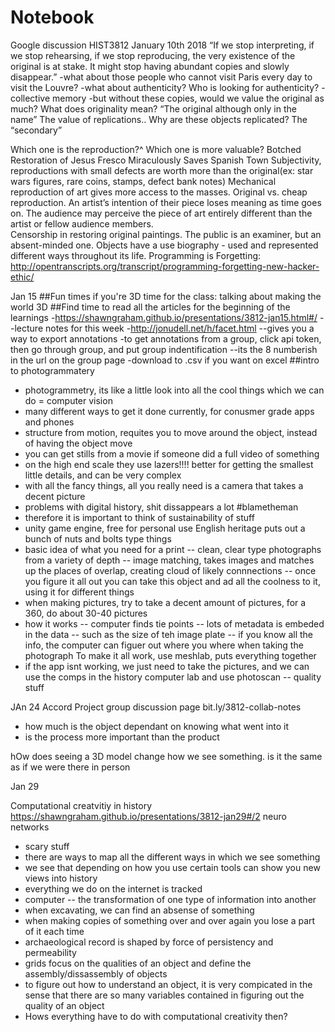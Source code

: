 # Notebook

 Google discussion
 HIST3812
January 10th 2018
“If we stop interpreting, if we stop rehearsing, if we stop reproducing, the very existence of the original is at stake. It might stop having abundant copies and slowly disappear.” 
-what about those people who cannot visit Paris every day to visit the Louvre?
-what about authenticity? Who is looking for authenticity?
-collective memory
-but without these copies, would we value the original as much?
What does originality mean?
“The original although only in the name”
The value of replications..
Why are these objects replicated? 
 The “secondary”

 
Which one is the reproduction?^
Which one is more valuable?
Botched Restoration of Jesus Fresco Miraculously Saves Spanish Town
Subjectivity, reproductions with small defects are worth more than the original(ex: star wars figures, rare coins, stamps, defect bank notes)
Mechanical reproduction of art gives more access to the masses. Original vs. cheap reproduction. An artist’s intention of their piece loses meaning as time goes on. The audience may perceive the piece of art entirely different than the artist or fellow audience members.  
Censorship in restoring original paintings. 
 The public is an examiner, but an absent-minded one.
Objects have a use biography - used and represented different ways throughout its life. 
Programming is Forgetting: 
http://opentranscripts.org/transcript/programming-forgetting-new-hacker-ethic/

Jan 15
##Fun times if you're 3D
time for the class: talking about making the world 3D
##Find time to read all the articles for the beginning of the learnings
-https://shawngraham.github.io/presentations/3812-jan15.html#/
--lecture notes for this week
-http://jonudell.net/h/facet.html
--gives you a way to export annotations
-to get annotations from a group, click api token, then go through group, and put group indentification
--its the 8 numberish in the url on the group page
-download to .csv if you want on excel
##intro to photogrammatery
- photogrammetry, its like a little look into all the cool things which we can do = computer vision
- many different ways to get it done currently, for conusmer grade apps and phones
- structure from motion, requites you to move around the object, instead of having the object move
- you can get stills from a movie if someone did a full video of something
- on the high end scale they use lazers!!!! better for getting the smallest little details, and can be very complex
- with all the fancy things, all you really need is a camera that takes a decent picture
- problems with digital history, shit dissappears a lot #blametheman
- therefore it is important to think of sustainability of stuff
- unity game engine, free for personal use
English heritage puts out a bunch of nuts and bolts type things
- basic idea of what you need for a print
-- clean, clear type photographs from a variety of depth
-- image matching, takes images and matches up the places of overlap, creating cloud of likely connnections
-- once you figure it all out you can take this object and ad all the coolness to it, using it for different things
- when making pictures, try to take a decent amount of pictures, for a 360, do about 30-40 pictures
- how it works
-- computer finds tie points
-- lots of metadata is embeded in the data
-- such as the size of teh image plate
-- if you know all the info, the computer can figuer out where you where when taking the photograph
To make it all work, use meshlab, puts everything together
- if the app isnt working, we just need to take the pictures, and we can use the comps in the history computer lab and use photoscan
-- quality stuff

JAn 24
Accord Project    group discussion page bit.ly/3812-collab-notes
 - how much is the object dependant on knowing what went into it
 - is the process more important than the product
    
  hOw does seeing a 3D model change how we see something. is it the same as if we were there in person
  
Jan 29

Computational creatvitiy in history https://shawngraham.github.io/presentations/3812-jan29#/2
neuro networks
- scary stuff
- there are ways to map all the different ways in which we see something
- we see that depending on how you use certain tools can show you new views into history
- everything we do on the internet is tracked
- computer
-- the transformation of one type of information into another
- when excavating, we can find an absense of something
- when making copies of something over and over again you lose a part of it each time
- archaeological record is shaped by force of persistency and permeability
- grids focus on the qualities of an object and define the assembly/dissassembly of objects
- to figure out how to understand an object, it is very compicated in the sense that there are so many variables contained in figuring out the quality of an object
- Hows everything have to do with computational creativity then?


  
